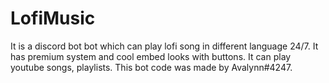 # LofiMusic
It is a discord bot bot which can play lofi song in different language 24/7. It has premium system and cool embed looks with buttons. It can play youtube songs, playlists. This bot code was made by Avalynn#4247.
